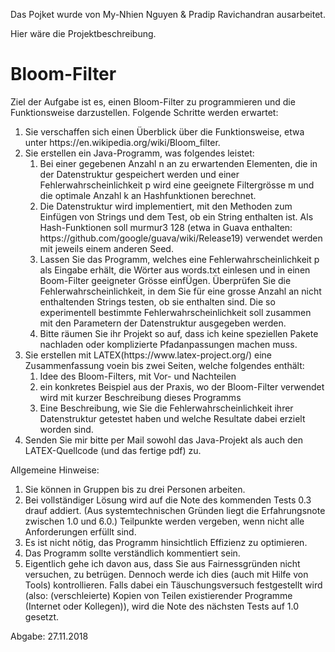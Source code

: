 Das Pojket wurde von My-Nhien Nguyen & Pradip Ravichandran ausarbeitet.

Hier wäre die Projektbeschreibung.

<h1>Bloom-Filter</h1>
Ziel der Aufgabe ist es, einen Bloom-Filter zu programmieren und die Funktionsweise darzustellen.
Folgende Schritte werden erwartet:
<ol>
<li>Sie verschaffen sich einen Überblick über die Funktionsweise, etwa unter https://en.wikipedia.org/wiki/Bloom_filter.</li>
<li>Sie erstellen ein Java-Programm, was folgendes leistet:
<ol>
<li>Bei einer gegebenen Anzahl n an zu erwartenden Elementen, die in der Datenstruktur
gespeichert werden und einer Fehlerwahrscheinlichkeit p wird eine geeignete Filtergrösse m und die optimale Anzahl k an Hashfunktionen berechnet.</li>
<li>Die Datenstruktur wird implementiert, mit den Methoden zum Einfügen von Strings und dem Test, ob ein String enthalten ist. Als Hash-Funktionen soll murmur3 128 (etwa in Guava enthalten: https://github.com/google/guava/wiki/Release19) verwendet werden mit jeweils einem anderen Seed.</li>
<li>Lassen Sie das Programm, welches eine Fehlerwahrscheinlichkeit p als Eingabe erhält, die Wörter aus words.txt einlesen und in einen Boom-Filter geeigneter Grösse einfÜgen. Überprüfen Sie die Fehlerwahrscheinlichkeit, in dem Sie für eine grosse Anzahl an nicht enthaltenden Strings testen, ob sie enthalten sind. Die so experimentell bestimmte Fehlerwahrscheinlichkeit soll zusammen mit den Parametern der Datenstruktur ausgegeben werden.</li>
<li>Bitte räumen Sie ihr Projekt so auf, dass ich keine speziellen Pakete nachladen oder komplizierte Pfadanpassungen machen muss.</li>
</ol>
</li>
<li>Sie erstellen mit LATEX(https://www.latex-project.org/) eine Zusammenfassung voein bis zwei Seiten, welche folgendes enthält:
<ol>
<li>Idee des Bloom-Filters, mit Vor- und Nachteilen</li>
<li>ein konkretes Beispiel aus der Praxis, wo der Bloom-Filter verwendet wird mit kurzer Beschreibung dieses Programms</li>
<li>Eine Beschreibung, wie Sie die Fehlerwahrscheinlichkeit ihrer Datenstruktur getestet haben und welche Resultate dabei erzielt worden sind.</li>
</ol>
</li>
<li>Senden Sie mir bitte per Mail sowohl das Java-Projekt als auch den LATEX-Quellcode (und das fertige pdf) zu.</li>
</ol>

Allgemeine Hinweise:
<ol>
<li>Sie können in Gruppen bis zu drei Personen arbeiten.</li>
<li>Bei vollständiger Lösung wird auf die Note des kommenden Tests 0.3 drauf addiert. (Aus
systemtechnischen Gründen liegt die Erfahrungsnote zwischen 1.0 und 6.0.) Teilpunkte
werden vergeben, wenn nicht alle Anforderungen erfüllt sind.</li>
<li>Es ist nicht nötig, das Programm hinsichtlich Effizienz zu optimieren.</li>
<li>Das Programm sollte verständlich kommentiert sein.</li>
<li>Eigentlich gehe ich davon aus, dass Sie aus Fairnessgründen nicht versuchen, zu betrügen. Dennoch werde ich dies (auch mit Hilfe von Tools) kontrollieren. Falls dabei ein Täuschungsversuch festgestellt wird (also: (verschleierte) Kopien von Teilen existierender Programme (Internet oder Kollegen)), wird die Note des nächsten Tests auf 1.0 gesetzt.</li>
</ol>

Abgabe: 27.11.2018
